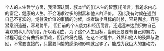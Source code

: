 ---
---

个人的人生哲学方面，我深深认同，叔本华的[[《人生的智慧》]]所言，我追求内心的富足，健康的人生。不会渴求过多的财富和他人的评价。
因此我有时候在遇到自己不喜欢的，觉得没价值的事情的时候，或者缺少目标的时候，容易懈怠，容易潜意识逃避，容易躺平。
但目前的个人能力和经历而言，还远远未达到只做自己喜欢的事儿的阶段，所以我明白，为了这个人生目标，当前还是要有自己的努力，过程可能会有曲折和困难，但我终将克服，在这个过程中，外界和他人的鼓舞与激励，不需要直接的，只需要间接的感染和影响就足够了，能成为我巨大的推动力。
